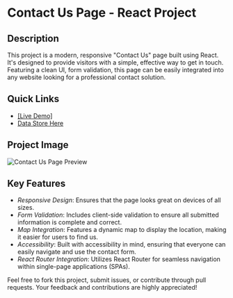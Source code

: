 # Contact Us Page - React Project

## Description

This project is a modern, responsive "Contact Us" page built using React. It's designed to provide visitors with a simple, effective way to get in touch. Featuring a clean UI, form validation, this page can be easily integrated into any website looking for a professional contact solution.

## Quick Links

- <a href="https://silver-axolotl-bd32aa.netlify.app/" target="_blank">[Live Demo]</a>
- [Data Store Here]([https://github.com/yourusername/yourprojectname/CONTRIBUTING.md](https://docs.google.com/spreadsheets/d/1jJAkQ79nKy9fS5Z0Gp5K9ERrFi58qREXJ3PAgz7kxXM/edit?usp=sharing))

## Project Image

![Contact Us Page Preview]([https://linktoyourimage.com/image.png](https://github.com/yogendra105/One-Oath-Project/blob/main/project-Snapshot.png))

## Key Features

- *Responsive Design*: Ensures that the page looks great on devices of all sizes.
- *Form Validation*: Includes client-side validation to ensure all submitted information is complete and correct.
- *Map Integration*: Features a dynamic map to display the location, making it easier for users to find us.
- *Accessibility*: Built with accessibility in mind, ensuring that everyone can easily navigate and use the contact form.
- *React Router Integration*: Utilizes React Router for seamless navigation within single-page applications (SPAs).

Feel free to fork this project, submit issues, or contribute through pull requests. Your feedback and contributions are highly appreciated!


